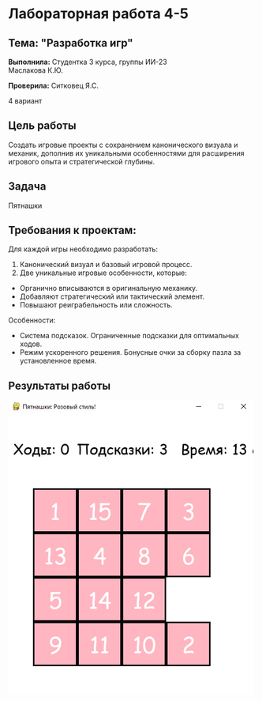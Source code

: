 # Лабораторная работа 4-5

## Тема: "Разработка игр"

**Выполнила:**
Студентка 3 курса, группы ИИ-23  
Маслакова К.Ю.

**Проверила:**
Ситковец Я.С.

4 вариант

## Цель работы

  Создать игровые проекты с сохранением канонического визуала и механик, дополнив их уникальными особенностями для расширения игрового опыта и стратегической глубины.

## Задача

Пятнашки


## Требования к проектам:

Для каждой игры необходимо разработать:
1. Канонический визуал и базовый игровой процесс.
2. Две уникальные игровые особенности, которые:
- Органично вписываются в оригинальную механику.
- Добавляют стратегический или тактический элемент.
- Повышают реиграбельность или сложность.

Особенности:
 - Система подсказок. Ограниченные подсказки для оптимальных
ходов.
 - Режим ускоренного решения. Бонусные очки за сборку пазла за
установленное время. 


## Результаты работы
![](image/1.png)

 